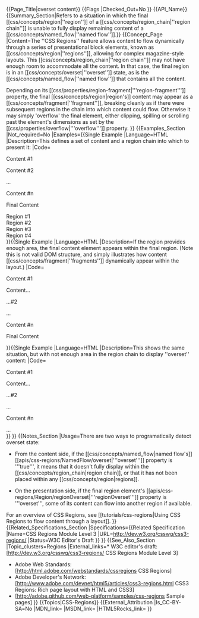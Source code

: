{{Page_Title|overset content}}
{{Flags
|Checked_Out=No
}}
{{API_Name}}
{{Summary_Section|Refers to a situation in which the final [[css/concepts/region|''region'']] of a [[css/concepts/region_chain|''region chain'']] is unable to fully display remaining content of a [[css/concepts/named_flow|''named flow'']].}}
{{Concept_Page
|Content=The ''CSS Regions'' feature allows content to flow dynamically through
a series of presentational block elements, known as
[[css/concepts/region|''regions'']], allowing for complex
magazine-style layouts. This [[css/concepts/region_chain|''region
chain'']] may not have enough room to accommodate all the content.  In
that case, the final region is in an
[[css/concepts/overset|''overset'']] state, as is the
[[css/concepts/named_flow|''named flow'']] that contains all the
content.

Depending on its
[[css/properties/region-fragment|'''region-fragment''']] property, the
final [[css/concepts/region|region's]] content may appear as a
[[css/concepts/fragment|''fragment'']], breaking cleanly as if there
were subsequent regions in the chain into which content could flow.
Otherwise it may simply 'overflow' the final element, either
clipping, spilling or scrolling past the element's dimensions as set
by the [[css/properties/overflow|'''overflow''']] property.
}}
{{Examples_Section
|Not_required=No
|Examples={{Single Example
|Language=HTML
|Description=This defines a set of content and a region chain into which to present it:
|Code=<syntaxhighlight language="html">
<style>
article.content { flow-into: main;}
section.layout > div { flow-from: main; }
</style>

<!-- CONTENT -->

<article class="content">
  <p>Content #1</p>
  <p>Content #2</p>
  ...
  <p>Content #n</p>
  <p>Final Content</p>
</article>

<!-- LAYOUT -->

<section class="layout">
  <div>Region #1</div>
  <div>Region #2</div>
  <div>Region #3</div>
  <div>Region #4</div>
</section>
</syntaxhighlight>
}}{{Single Example
|Language=HTML
|Description=If the region provides enough area, the final content element appears within the final region. (Note this is not valid DOM structure, and simply illustrates how content [[css/concepts/fragment|''fragments'']] dynamically appear within the layout.)
|Code=<syntaxhighlight language="html">
<section class="layout">
  <div>
      	    <article class="content">
              <p>Content #1</p>
              <p>Content...
  </div>
  <div>
              ...#2</p>
  </div>
  <div>
              ...
              <p>Content #n</p>
  </div>
  <div>
              <p>Final Content</p>
      	     </article>
  </div>
</section>
</syntaxhighlight>
}}{{Single Example
|Language=HTML
|Description=This shows the same situation, but with not enough area in the region chain to display ''overset'' content:
|Code=<syntaxhighlight language="html">
<section class="layout">
  <div>
      	    <article class="content">
              <p>Content #1</p>
              <p>Content...
  </div>
  <div>
              ...#2</p>
  </div>
  <div>
              ...
  </div>
  <div>
              <p>Content #n</p>
              ...
  </div>
</section>

<!-- OVERSET CONTENT, DOES NOT DISPLAY:
              <p>Final Content</p>
      	     </article>
-->
</syntaxhighlight>
}}
}}
{{Notes_Section
|Usage=There are two ways to programatically detect overset state:

* From the content side, if the [[css/concepts/named_flow|named flow's]] [[apis/css-regions/NamedFlow/overset|'''overset''']] property is '''true''', it means that it doesn't fully display within the [[css/concepts/region_chain|region chain]], or that it has not been placed within any [[css/concepts/region|regions]].

* On the presentation side, if the final region element's [[apis/css-regions/Region/regionOverset|'''regionOverset''']] property is '''overset''', some of its content can flow into another region if available.

For an overview of CSS Regions, see [[tutorials/css-regions|Using CSS Regions to flow content through a layout]].
}}
{{Related_Specifications_Section
|Specifications={{Related Specification
|Name=CSS Regions Module Level 3
|URL=http://dev.w3.org/csswg/css3-regions/
|Status=W3C Editor's Draft
}}
}}
{{See_Also_Section
|Topic_clusters=Regions
|External_links=* W3C editor's draft: [http://dev.w3.org/csswg/css3-regions/ CSS Regions Module Level 3]
* Adobe Web Standards: [http://html.adobe.com/webstandards/cssregions CSS Regions]
* Adobe Developer's Network: [http://www.adobe.com/devnet/html5/articles/css3-regions.html CSS3 Regions: Rich page layout with HTML and CSS3]
* [http://adobe.github.com/web-platform/samples/css-regions Sample pages]
}}
{{Topics|CSS-Regions}}
{{External_Attribution
|Is_CC-BY-SA=No
|MDN_link=
|MSDN_link=
|HTML5Rocks_link=
}}
